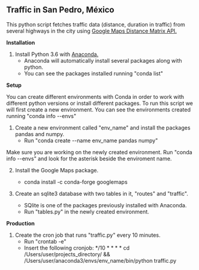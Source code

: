 ## Traffic in San Pedro, México

This python script fetches traffic data (distance, duration in traffic) from several highways in the city using [Google Maps Distance Matrix API.](https://developers.google.com/maps/documentation/distance-matrix/) 

**Installation**

1. Install Python 3.6 with [Anaconda.](https://www.anaconda.com/download)
	- Anaconda will automatically install several packages along with python.
	- You can see the packages installed running "conda list"

**Setup**

You can create different environments with Conda in order to work with different python versions or install different packages. To run this script we will first create a new environment. You can see the environments created running "conda info --envs"

1. Create a new environment called "env_name" and install the packages pandas and numpy.
	- Run "conda create --name env_name pandas numpy"

Make sure you are working on the newly created environment. Run "conda info --envs" and look for the asterisk beside the enviroment name. 

2. Install the Google Maps package.
	- conda install -c conda-forge googlemaps

3. Create an sqlite3 database with two tables in it, "routes" and "traffic". 
	- SQlite is one of the packages previously installed with Anaconda.
	- Run "tables.py" in the newly created environment.

**Production**

1. Create the cron job that runs "traffic.py" every 10 minutes.
	- Run "crontab -e"
	- Insert the following cronjob:
		*/10 * * * * cd /Users/user/projects_directory/ && /Users/user/anaconda3/envs/env_name/bin/python traffic.py 
